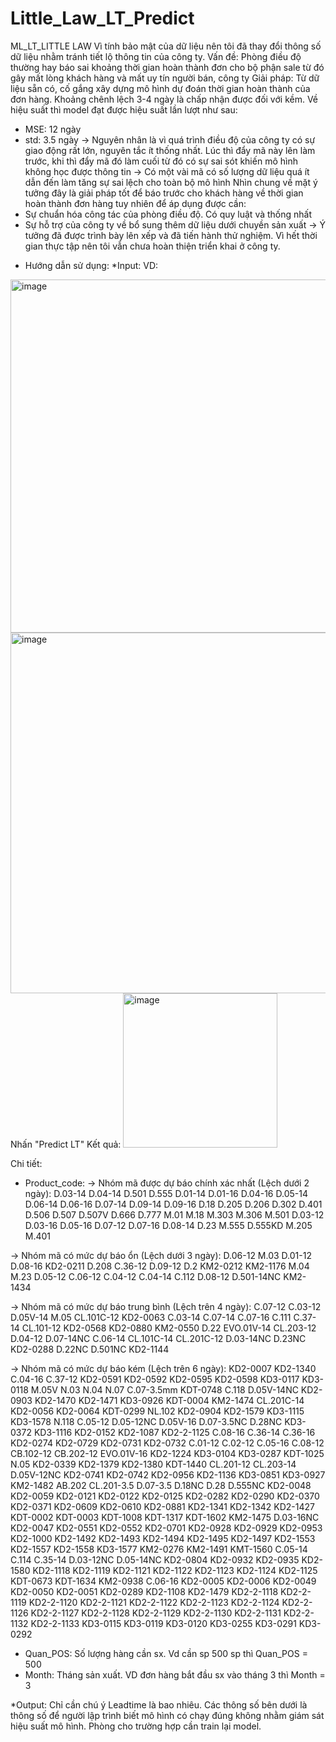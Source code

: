 # Little_Law_LT_Predict
ML_LT_LITTLE LAW
Vì tính bảo mật của dữ liệu nên tôi đã thay đổi thông số dữ liệu nhằm tránh tiết lộ thông tin của công ty.
Vấn đề: Phòng điều độ thường hay báo sai khoảng thời gian hoàn thành đơn cho bộ phận sale từ đó gây mất lòng khách hàng và mất uy tín người bán, công ty
Giải pháp: Từ dữ liệu sẵn có, cố gắng xây dựng mô hình dự đoán thời gian hoàn thành của đơn hàng. Khoảng chênh lệch 3-4 ngày là chấp nhận được đối với kềm. 
Về hiệu suất thì model đạt được hiệu suất lần lượt như sau:
+ MSE: 12 ngày
+ std: 3.5 ngày
-> Nguyên nhân là vì quá trình điều độ của công ty có sự giao động rất lớn, nguyên tắc ít thống nhất. Lúc thì đẩy mã này lên làm trước, khi thì đẩy mã đó làm cuối từ đó có sự sai sót khiến mô hình không học được thông tin
-> Có một vài mã có số lượng dữ liệu quá ít dẫn đến làm tăng sự sai lệch cho toàn bộ mô hình
Nhìn chung về mặt ý tưởng đây là giải pháp tốt để báo trước cho khách hàng về thời gian hoàn thành đơn hàng tuy nhiên để áp dụng được cần:
+ Sự chuẩn hóa công tác của phòng điều độ. Có quy luật và thống nhất
+ Sự hỗ trợ của công ty về bổ sung thêm dữ liệu dưới chuyền sản xuất
-> Ý tưởng đã được trình bày lên xếp và đã tiến hành thử nghiệm. Vì hết thời gian thực tập nên tôi vẫn chưa hoàn thiện triển khai ở công ty.

- Hướng dẫn sử dụng:
*Input: 
VD:
<img width="565" alt="image" src="https://github.com/ThangPhanML2002/Little_Law_LT_Predict/assets/141210709/f29490a8-002f-4fdb-b400-4a0721c098d4">
<img width="577" alt="image" src="https://github.com/ThangPhanML2002/Little_Law_LT_Predict/assets/141210709/d8e18ea8-2fa3-474a-9375-d77a40e609cf">
Nhấn "Predict LT"
Kết quả:
<img width="247" alt="image" src="https://github.com/ThangPhanML2002/Little_Law_LT_Predict/assets/141210709/252c4682-865b-47d2-b1c8-3b20bd7d9527">

Chi tiết:
+ Product_code: 
-> Nhóm mã được dự báo chính xác nhất (Lệch dưới 2 ngày): D.03-14	D.04-14	D.501	D.555	D.01-14	D.01-16	D.04-16	D.05-14	D.06-14	D.06-16	D.07-14	D.09-14	D.09-16	D.18	D.205	D.206	D.302	D.401	D.506	D.507	D.507V	D.666	D.777	M.01	M.18	M.303	M.306	M.501	D.03-12	D.03-16	D.05-16	D.07-12	D.07-16	D.08-14	D.23	M.555	D.555KD	M.205	M.401

-> Nhóm mã có mức dự báo ổn (Lệch dưới 3 ngày): D.06-12	M.03	D.01-12	D.08-16	KD2-0211	D.208	C.36-12	D.09-12	D.2	KM2-0212	KM2-1176	M.04	M.23	D.05-12	C.06-12	C.04-12	C.04-14	C.112	D.08-12	D.501-14NC	KM2-1434

-> Nhóm mã có mức dự báo trung bình (Lệch trên 4 ngày): C.07-12	C.03-12	D.05V-14	M.05	CL.101C-12	KD2-0063	C.03-14	C.07-14	C.07-16	C.111	C.37-14	CL.101-12	KD2-0568	KD2-0880	KM2-0550	D.22	EVO.01V-14	CL.203-12	D.04-12	D.07-14NC	C.06-14	CL.101C-14	CL.201C-12	D.03-14NC	D.23NC	KD2-0288	D.22NC	D.501NC	KD2-1144

-> Nhóm mã có mức dự báo kém (Lệch trên 6 ngày): KD2-0007	KD2-1340	C.04-16	C.37-12	KD2-0591	KD2-0592	KD2-0595	KD2-0598	KD3-0117	KD3-0118	M.05V	N.03	N.04	N.07	C.07-3.5mm	KDT-0748	C.118	D.05V-14NC	KD2-0903	KD2-1470	KD2-1471	KD3-0926	KDT-0004	KM2-1474	CL.201C-14	KD2-0056	KD2-0064	KDT-0299	NL.102	KD2-0904	KD2-1579	KD3-1115	KD3-1578	N.118	C.05-12	D.05-12NC	D.05V-16	D.07-3.5NC	D.28NC	KD3-0372	KD3-1116	KD2-0152	KD2-1087	KD2-2-1125	C.08-16	C.36-14	C.36-16	KD2-0274	KD2-0729	KD2-0731	KD2-0732	C.01-12	C.02-12	C.05-16	C.08-12	CB.102-12	CB.202-12	EVO.01V-16	KD2-1224	KD3-0104	KD3-0287	KDT-1025	N.05	KD2-0339	KD2-1379	KD2-1380	KDT-1440	CL.201-12	CL.203-14	D.05V-12NC	KD2-0741	KD2-0742	KD2-0956	KD2-1136	KD3-0851	KD3-0927	KM2-1482	AB.202	CL.201-3.5	D.07-3.5	D.18NC	D.28	D.555NC	KD2-0048	KD2-0059	KD2-0121	KD2-0122	KD2-0125	KD2-0282	KD2-0290	KD2-0370	KD2-0371	KD2-0609	KD2-0610	KD2-0881	KD2-1341	KD2-1342	KD2-1427	KDT-0002	KDT-0003	KDT-1008	KDT-1317	KDT-1602	KM2-1475	D.03-16NC	KD2-0047	KD2-0551	KD2-0552	KD2-0701	KD2-0928	KD2-0929	KD2-0953	KD2-1000	KD2-1492	KD2-1493	KD2-1494	KD2-1495	KD2-1497	KD2-1553	KD2-1557	KD2-1558	KD3-1577	KM2-0276	KM2-1491	KMT-1560	C.05-14	C.114	C.35-14	D.03-12NC	D.05-14NC	KD2-0804	KD2-0932	KD2-0935	KD2-1580	KD2-1118	KD2-1119	KD2-1121	KD2-1122	KD2-1123	KD2-1124	KD2-1125	KDT-0673	KDT-1634	KM2-0938	C.06-16	KD2-0005	KD2-0006	KD2-0049	KD2-0050	KD2-0051	KD2-0289	KD2-1108	KD2-1479	KD2-2-1118	KD2-2-1119	KD2-2-1120	KD2-2-1121	KD2-2-1122	KD2-2-1123	KD2-2-1124	KD2-2-1126	KD2-2-1127	KD2-2-1128	KD2-2-1129	KD2-2-1130	KD2-2-1131	KD2-2-1132	KD2-2-1133	KD3-0115	KD3-0119	KD3-0120	KD3-0255	KD3-0291	KD3-0292

+ Quan_POS: Số lượng hàng cần sx. Vd cần sp 500 sp thì Quan_POS = 500
+ Month: Tháng sản xuất. VD đơn hàng bắt đầu sx vào tháng 3 thì Month = 3

*Output: 
 Chỉ cần chú ý Leadtime là bao nhiêu. 
 Các thông số bên dưới là thông số để người lập trình biết mô hình có chạy đúng không nhằm giám sát hiệu suất mô hình. Phòng cho trường hợp cần train lại model.

